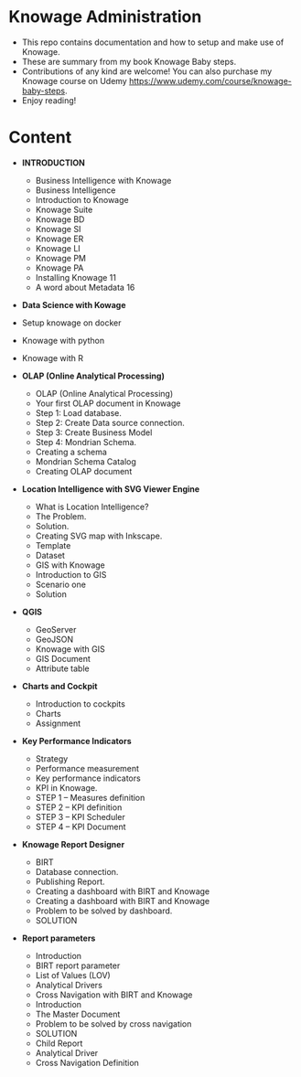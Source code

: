 # Knowage Administration
* This repo contains documentation and how to setup and make use of Knowage.
* These are summary from my book Knowage Baby steps.
* Contributions of any kind are welcome! You can also purchase my Knowage course on Udemy https://www.udemy.com/course/knowage-baby-steps.
* Enjoy reading!

# Content
+ **INTRODUCTION**	
  + Business Intelligence with Knowage	
  + Business Intelligence	
  + Introduction to Knowage	
  + Knowage Suite	
  + Knowage BD	
  + Knowage SI	
  + Knowage ER	
  + Knowage LI	
  + Knowage PM	
  + Knowage PA
  + Installing Knowage	11
  + A word about Metadata	16
 
 + **Data Science with Kowage**	
  + Setup knowage on docker	
  + Knowage with python	
  + Knowage with R	
  
+ **OLAP (Online Analytical Processing)**
  + OLAP (Online Analytical Processing)	
  + Your first OLAP document in Knowage	
  + Step 1: Load database.	
  + Step 2: Create Data source connection.	
  + Step 3: Create Business Model	
  + Step 4: Mondrian Schema.	
  + Creating a schema	
  + Mondrian Schema Catalog	
  + Creating OLAP document
 
+ **Location Intelligence with SVG Viewer Engine**
  + What is Location Intelligence?	
  + The Problem.	
  + Solution.	
  + Creating SVG map with Inkscape.	
  + Template	
  + Dataset	
  + GIS with Knowage	
  + Introduction to GIS	
  + Scenario one	
  + Solution

+ **QGIS**	
  + GeoServer
  + GeoJSON	
  + Knowage with GIS	
  + GIS Document	
  + Attribute table	

+ **Charts and Cockpit**
  + Introduction to cockpits
  + Charts	
  + Assignment

+ **Key Performance Indicators**
  + Strategy
  + Performance measurement
  + Key performance indicators
  + KPI in Knowage.
  + STEP 1 – Measures definition
  + STEP 2 – KPI definition
  + STEP 3 – KPI Scheduler
  + STEP 4 – KPI Document

+ **Knowage Report Designer**
  + BIRT	
  + Database connection.	
  + Publishing Report.	
  + Creating a dashboard with BIRT and Knowage	
  + Creating a dashboard with BIRT and Knowage	
  + Problem to be solved by dashboard.	
  + SOLUTION

+ **Report parameters**
  + Introduction
  + BIRT report parameter	
  + List of Values (LOV)	
  + Analytical Drivers	
  + Cross Navigation with BIRT and Knowage	
  + Introduction	
  + The Master Document
  + Problem to be solved by cross navigation
  + SOLUTION
  + Child Report
  + Analytical Driver
  + Cross Navigation Definition
